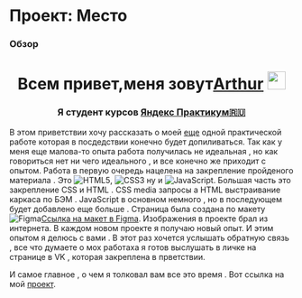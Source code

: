 # Проект: Место

### Обзор

<h1 align="center">Всем привет,меня зовут<a href="https://vk.ru/arturchik_a" target="_blank">Arthur</a> 
<img src="https://github.com/blackcater/blackcater/raw/main/images/Hi.gif" height="32"/></h1>
<h3 align="center">Я студент курсов <a href="https://practicum.yandex.ru/" target="_blank">Яндекс Практикум🇷🇺</a></h3>

В этом приветствии хочу рассказать о моей [еще](https://ar4i23.github.io/russian-travel/index.html) одной практической работе которая в посдедствии конечно будет допиливаться. Так как у меня еще малова-то опыта работа получилась не идеальная , но как говориться нет ни чего идеального , и все конечно же приходит с опытом. Работа в первую очередь нацелена на закрепление пройденого материала . Это ![HTML5](https://img.shields.io/badge/html5-%23E34F26.svg?style=for-the-badge&logo=html5&logoColor=white), ![CSS3](https://img.shields.io/badge/css3-%231572B6.svg?style=for-the-badge&logo=css3&logoColor=white) ну и ![JavaScript](https://img.shields.io/badge/javascript-%23323330.svg?style=for-the-badge&logo=javascript&logoColor=%23F7DF1E). Большая часть это закрепление CSS и HTML . CSS media запросы а HTML выстраивание каркаса по БЭМ . JavaScript в основном немного , но в последующем будет добавлено еще больше . Страница была создана по макету ![Figma](https://img.shields.io/badge/figma-%23F24E1E.svg?style=for-the-badge&logo=figma&logoColor=white)[Ссылка на макет в Figma](https://www.figma.com/file/2cn9N9jSkmxD84oJik7xL7/JavaScript.-Sprint-4?node-id=0%3A1). Изображения в проекте брал из интернета. В каждом новом проекте я получаю новый опыт. И этим опытом я делюсь с вами . В этот раз хочется услышать обратную связь , все что думаете о мох работаха я готов выслушать в личке на странице в VK , которая закреплена в прветствии.

И самое главное , о чем я толковал вам все это время . Вот ссылка на мой [проект](https://ar4i23.github.io/my_mesto/).
